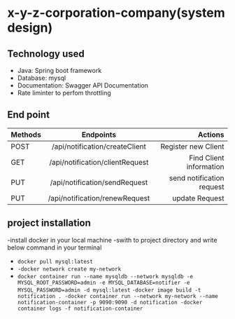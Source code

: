# x-y-z-corporation-company(system design)

## Technology used
-	Java: Spring boot framework
-	Database: mysql
-	Documentation: Swagger API Documentation
- Rate liminter to perfom throttling

## End point

| Methods       | Endpoints                      | Actions                           |
| ------------- |:----------------------------:  | ---------------------------------:|
| POST          |/api/notification/createClient  | Register new Client               |
| GET           |/api/notification/clientRequest | Find Client information           |
| PUT           |/api/notification/sendRequest   | send notification request         |
| PUT           |/api/notification/renewRequest  | update Request                    |

## project installation
-install docker in your local machine
-swith to project directory and write below command in your terminal

- `docker pull mysql:latest`
- `-docker network create my-network`
- `docker container run --name mysqldb --network mysqldb -e MYSQL_ROOT_PASSWORD=admin -e MYSQL_DATABASE=notifier -e MYSQL_PASSWORD=admin -d mysql:latest`
`-docker image build -t notification .
-docker container run --network my-network --name notification-container -p 9090:9090 -d notification
-docker container logs -f notification-container`

